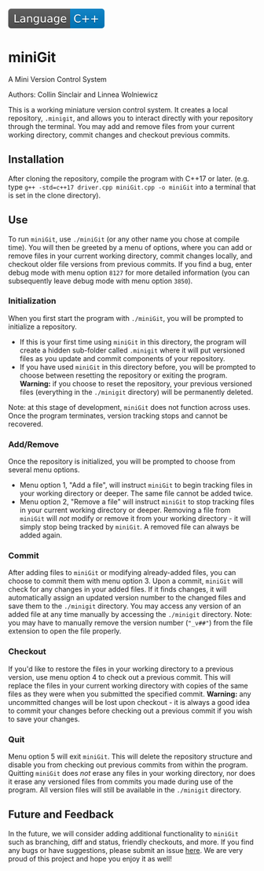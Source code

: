 ![C++ Badge](images/Language-C++-blue.svg)

# miniGit

A Mini Version Control System

Authors: Collin Sinclair and Linnea Wolniewicz

This is a working miniature version control system. It creates a local repository, `.minigit`, and allows you to
interact directly with your repository through the terminal. You may add and remove files from your current working
directory, commit changes and checkout previous commits.

## Installation

After cloning the repository, compile the program with C++17 or later. (e.g.
type `g++ -std=c++17 driver.cpp miniGit.cpp -o miniGit` into a terminal that is set in the clone directory).

## Use

To run `miniGit`, use `./miniGit` (or any other name you chose at compile time). You will then be greeted by a menu of
options, where you can add or remove files in your current working directory, commit changes locally, and checkout older
file versions from previous commits. If you find a bug, enter debug mode with menu option `8127` for more detailed
information (you can subsequently leave debug mode with menu option `3850`).

### Initialization

When you first start the program with `./miniGit`, you will be prompted to initialize a repository.

- If this is your first time using `miniGit` in this directory, the program will create a hidden sub-folder
  called `.minigit` where it will put versioned files as you update and commit components of your repository.
- If you have used `miniGit` in this directory before, you will be prompted to choose between resetting the repository
  or exiting the program. **Warning:** if you choose to reset the repository, your previous versioned files (everything
  in the `./minigit` directory) will be permanently deleted.

Note: at this stage of development, `miniGit` does not function across uses. Once the program terminates, version
tracking stops and cannot be recovered.

### Add/Remove

Once the repository is initialized, you will be prompted to choose from several menu options.

- Menu option 1, "Add a file", will instruct `miniGit` to begin tracking files in your working directory or deeper. The
  same file cannot be added twice.
- Menu option 2, "Remove a file" will instruct `miniGit` to stop tracking files in your current working directory or
  deeper. Removing a file from `miniGit` will *not* modify or remove it from your working directory - it will simply
  stop being tracked by `miniGit`. A removed file can always be added again.

### Commit

After adding files to `miniGit` or modifying already-added files, you can choose to commit them with menu option 3. Upon
a commit, `miniGit` will check for any changes in your added files. If it finds changes, it will automatically assign an
updated version number to the changed files and save them to the `./minigit` directory. You may access any version of an
added file at any time manually by accessing the `./minigit` directory. Note: you may have to manually remove the
version number (`"_v##"`) from the file extension to open the file properly.

### Checkout

If you'd like to restore the files in your working directory to a previous version, use menu option 4 to check out a
previous commit. This will replace the files in your current working directory with copies of the same files as they
were when you submitted the specified commit. **Warning:** any uncommitted changes will be lost upon checkout - it is
always a good idea to commit your changes before checking out a previous commit if you wish to save your changes.

### Quit

Menu option 5 will exit `miniGit`. This will delete the repository structure and disable you from checking out previous
commits from within the program. Quitting `miniGit` does *not* erase any files in your working directory, nor does it
erase any versioned files from commits you made during use of the program. All version files will still be available in
the `./minigit` directory.

## Future and Feedback

In the future, we will consider adding additional functionality to `miniGit` such as branching, diff and status,
friendly checkouts, and more. If you find any bugs or have suggestions, please submit an
issue [here](https://github.com/collinsinclair/miniGit/issues). We are very proud of this project and hope you enjoy it
as well!
